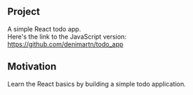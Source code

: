 ## Project 
A simple React todo app.
<br/>
Here's the link to the JavaScript version: https://github.com/denimartn/todo_app

## Motivation
Learn the React basics by building a simple todo application.


